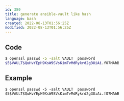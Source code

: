 ```yaml
---
id: 380
title: generate ansible-vault like hash
language: bash
created: 2022-08-13T01:56:25Z
modified: 2022-08-13T01:56:25Z
---
```


## Code

```bash
$ openssl passwd -5 -salt VAULT  password
$5$VAULT$QuHvYEpH9XsW9SVsKimTvMdRykrd2g3UiAi.fO7MAhB
```

## Example

```
$ openssl passwd -5 -salt VAULT  password
$5$VAULT$QuHvYEpH9XsW9SVsKimTvMdRykrd2g3UiAi.fO7MAhB
```

<!-- end -->

